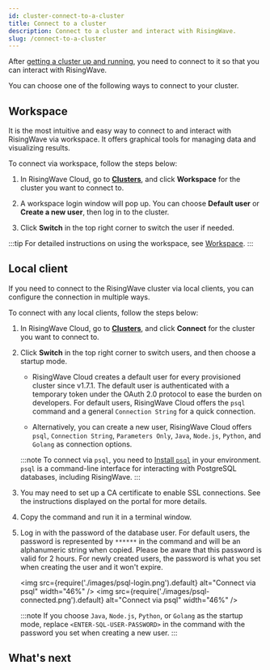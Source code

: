 ```yaml
---
id: cluster-connect-to-a-cluster
title: Connect to a cluster
description: Connect to a cluster and interact with RisingWave.
slug: /connect-to-a-cluster
---
```


After [getting a cluster up and running](cluster-manage-clusters.md#create-a-cluster), you need to connect to it so that you can interact with RisingWave.

You can choose one of the following ways to connect to your cluster.

## Workspace

It is the most intuitive and easy way to connect to and interact with RisingWave via workspace. It offers graphical tools for managing data and visualizing results.

To connect via workspace, follow the steps below:

1. In RisingWave Cloud, go to [**Clusters**](https://cloud.risingwave.com/clusters/), and click **Workspace** for the cluster you want to connect to.

2. A workspace login window will pop up. You can choose **Default user** or **Create a new user**, then log in to the cluster.

3. Click **Switch** in the top right corner to switch the user if needed.

:::tip
For detailed instructions on using the workspace, see [Workspace](console-overview.md).
:::

## Local client

If you need to connect to the RisingWave cluster via local clients, you can configure the connection in multiple ways.

To connect with any local clients, follow the steps below:

1. In RisingWave Cloud, go to [**Clusters**](https://cloud.risingwave.com/clusters/), and click **Connect** for the cluster you want to connect to.

2. Click **Switch** in the top right corner to switch users, and then choose a startup mode.

    - RisingWave Cloud creates a default user for every provisioned cluster since v1.7.1. The default user is authenticated with a temporary token under the OAuth 2.0 protocol to ease the burden on developers. For default users, RisingWave Cloud offers the `psql` command and a general `Connection String` for a quick connection.

    - Alternatively, you can create a new user, RisingWave Cloud offers `psql`, `Connection String`, `Parameters Only`, `Java`, `Node.js`, `Python`, and `Golang` as connection options.

    :::note
    To connect via `psql`, you need to [Install `psql`](/docs/current/install-psql-without-postgresql/) in your environment. `psql` is a command-line interface for interacting with PostgreSQL databases, including RisingWave.
    :::

3. You may need to set up a CA certificate to enable SSL connections. See the instructions displayed on the portal for more details.

4. Copy the command and run it in a terminal window.

5. Log in with the password of the database user. For default users, the password is represented by `******` in the command and will be an alphanumeric string when copied. Please be aware that this password is valid for 2 hours. For newly created users, the password is what you set when creating the user and it won't expire.

    <img
    src={require('./images/psql-login.png').default}
    alt="Connect via psql"
    width="46%"
    />
    <img
    src={require('./images/psql-connected.png').default}
    alt="Connect via psql"
    width="46%"
    />

    :::note
    If you choose `Java`, `Node.js`, `Python`, or `Golang` as the startup mode, replace `<ENTER-SQL-USER-PASSWORD>` in the command with the password you set when creating a new user.
    :::

## What's next

<card
title="Develop with RisingWave Cloud"
content="RisingWave Cloud leverages the superpower of RisingWave, an open-source distributed SQL database specifically designed for stream processing. Start building your real-time applications with RisingWave, in the cloud."
cloud="develop-overview"
/>